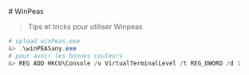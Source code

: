 # WinPeas

> Tips et tricks pour utiliser Winpeas

```powershell
# upload winPeas.exe
&> .\winPEASany.exe
# pour avoir les bonnes couleurs
&> REG ADD HKCU\Console /v VirtualTerminalLevel /t REG_DWORD /d 1
```


